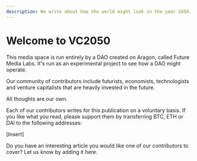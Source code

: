 ```yaml
---
description: We write about how the world might look in the year 2050.
---
```


# Welcome to VC2050

This media space is run entirely by a DAO created on Aragon, called Future Media Labs. It's run as an experimental project to see how a DAO might operate.   
  
Our community of contributors include futurists, economists, technologists and venture capitalists that are heavily invested in the future. 

All thoughts are our own.   
  
Each of our contributors writes for this publication on a voluntary basis. If you like what you read, please support them by transferring BTC,  ETH or DAI to the following addresses: 

\[Insert\]  
  
Do you have an interesting article you would like one of our contributors to cover? Let us know by adding it here.   
  


